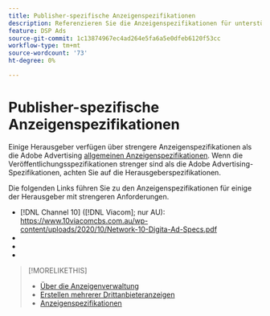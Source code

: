 ```yaml
---
title: Publisher-spezifische Anzeigenspezifikationen
description: Referenzieren Sie die Anzeigenspezifikationen für unterstützte Herausgeber.
feature: DSP Ads
source-git-commit: 1c13874967ec4ad264e5fa6a5e0dfeb6120f53cc
workflow-type: tm+mt
source-wordcount: '73'
ht-degree: 0%

---
```


# Publisher-spezifische Anzeigenspezifikationen

Einige Herausgeber verfügen über strengere Anzeigenspezifikationen als die Adobe Advertising [allgemeinen Anzeigenspezifikationen](/help/dsp/campaign-management/ads/ad-specs.md). Wenn die Veröffentlichungsspezifikationen strenger sind als die Adobe Advertising-Spezifikationen, achten Sie auf die Herausgeberspezifikationen.

Die folgenden Links führen Sie zu den Anzeigenspezifikationen für einige der Herausgeber mit strengeren Anforderungen.

* [!DNL Channel 10] ([!DNL Viacom]; nur AU): https://www.10viacomcbs.com.au/wp-content/uploads/2020/10/Network-10-Digita-Ad-Specs.pdf
* 
  [!DNL CBS Interactive Advanced Media]: https://cbsinteractive.com/advertising/ad-specs/list/cbs-interactive-advanced-media
* 
  [!DNL Hulu]: https://advertising.hulu.com/ad-products/video-commercial
* 
  [!DNL NBCUniversal]: https://together.nbcuni.com/nbcu-creative-guidelines

>[!MORELIKETHIS]
>
>* [Über die Anzeigenverwaltung](ad-about.md)
>* [Erstellen mehrerer Drittanbieteranzeigen](ad-create-multiple.md)
>* [Anzeigenspezifikationen](/help/dsp/campaign-management/ads/ad-specs.md)
